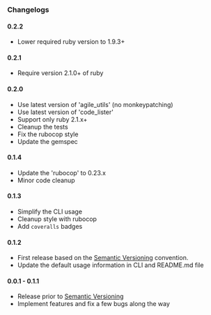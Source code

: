### Changelogs

#### 0.2.2

- Lower required ruby version to 1.9.3+

#### 0.2.1

- Require version 2.1.0+ of ruby

#### 0.2.0

- Use latest version of 'agile_utils' (no monkeypatching)
- Use latest version of 'code_lister'
- Support only ruby 2.1.x+
- Cleanup the tests
- Fix the rubocop style
- Update the gemspec

#### 0.1.4

- Update the 'rubocop' to 0.23.x
- Minor code cleanup

#### 0.1.3

- Simplify the CLI usage
- Cleanup style with rubocop
- Add `coveralls` badges

#### 0.1.2

- First release based on the [Semantic Versioning][] convention.
- Update the default usage information in CLI and README.md file

#### 0.0.1 - 0.1.1

- Release prior to [Semantic Versioning][]
- Implement features and fix a few bugs along the way

[agile_utils]: https://rubygems.org/gems/agile_utils
[code_lister]: https://rubygems.org/gems/code_lister
[ebook_renamer]: https://rubygems.org/gems/ebook_renamer
[rubocop]: https://github.com/bbatsov/rubocop
[gemnasium]: https://gemnasium.com/agilecreativity/index_html
[Semantic Versioning]: http://semver.org
